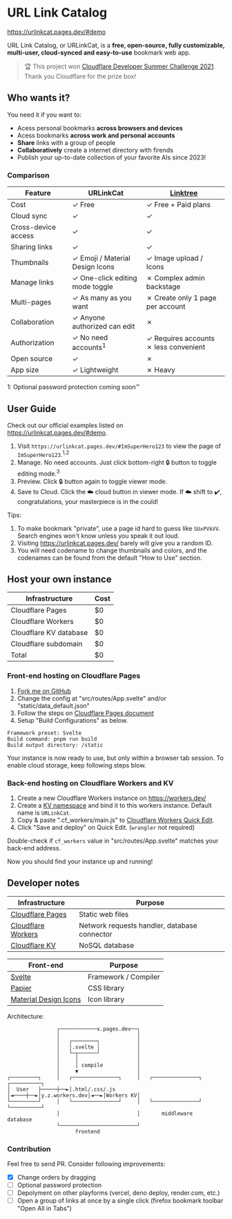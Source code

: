 # URL Link Catalog

https://urlinkcat.pages.dev/#demo

URL Link Catalog, or URLinkCat, is a **free, open-source, fully customizable, multi-user, cloud-synced and easy-to-use** bookmark web app.

> 🏆 This project won [Cloudflare Developer Summer Challenge 2021](https://challenge.developers.cloudflare.com/). Thank you Cloudflare for the prize box!

## Who wants it?

You need it if you want to:
- Acess personal bookmarks **across browsers and devices**
- Acess bookmarks **across work and personal accounts**
- **Share** links with a group of people
- **Collaboratively** create a internet directory with firends
- Publish your up-to-date collection of your favorite AIs since 2023!

### Comparison 

| Feature | URLinkCat | [Linktree](https://linktr.ee) |
|-|-|-|  
| Cost | ✓ Free | ✓ Free + Paid plans |
| Cloud sync | ✓ | ✓ |
| Cross-device access | ✓ | ✓ | 
| Sharing links | ✓ | ✓ |
| Thumbnails | ✓ Emoji / Material Design Icons | ✓ Image upload / Icons  |  
| Manage links | ✓ One-click editing mode toggle | ✗ Complex admin backstage |  
| Multi-pages | ✓ As many as you want | ✗ Create only 1 page per account |  
| Collaboration | ✓ Anyone authorized can edit  | ✗ |
| Authorization | ✓ No need accounts<sup>1</sup> | ✓ Requires accounts ✗ less convenient|
| Open source | ✓ | ✗ | 
| App size | ✓ Lightweight | ✗ Heavy | 

1: Optional password protection coming soon™

## User Guide

Check out our official examples listed on <https://urlinkcat.pages.dev/#demo>. 

1. Visit `https://urlinkcat.pages.dev/#ImSuperHero123` to view the page of `ImSuperHero123`.<sup>1,2</sup>
2. Manage. No need accounts. Just click bottom-right 🔒 button to toggle editing mode.<sup>3</sup>
3. Preview. Click 🔒 button again to toggle viewer mode.
4. Save to Cloud. Click the ☁️ cloud button in viewer mode. If ☁️ shift to ✔️, congratulations, your masterpiece is in the could!

Tips:
1. To make bookmark "private", use a page id hard to guess like `SUxPVkVV`. Search engines won't know unless you speak it out loud.  
2. Visiting https://urlinkcat.pages.dev/ barely will give you a random ID.
3. You will need codename to change thumbnails and colors, and the codenames can be found from the default "How to Use" section.

## Host your own instance

| Infrastructure | Cost |
|-|-|  
| Cloudflare Pages | $0 |
| Cloudflare Workers | $0 |
| Cloudflare KV database | $0 |
| Cloudflare subdomain | $0 |
| Total | $0 |

### Front-end hosting on Cloudflare Pages

1. [Fork me on GitHub](https://github.com/cxumol/URLinkCat/fork)
2. Change the config at "src/routes/App.svelte" and/or "static/data_default.json"
3. Follow the steps on [Cloudflare Pages document](https://developers.cloudflare.com/pages/get-started)
4. Setup "Build Configurations" as below.

```
Framework preset: Svelte
Build command: pnpm run build
Build output directory: /static
```

Your instance is now ready to use, but only within a browser tab session. To enable cloud storage, keep following steps blow.

### Back-end hosting on Cloudflare Workers and KV

1. Create a new Cloudflare Workers instance on https://workers.dev/
2. Create a [KV namespace](https://developers.cloudflare.com/workers/learning/how-kv-works) and bind it to this workers instance. Default name is `URLinkCat`.
3. Copy & paste ".cf_workers/main.js" to [Cloudflare Workers Quick Edit](https://blog.cloudflare.com/improved-quick-edit/).
4. Click "Save and deploy" on Quick Edit. (`wrangler` not required)

Double-check if `cf_workers` value in "src/routes/App.svelte" matches your back-end address.

Now you should find your instance up and running!

## Developer notes

| Infrastructure | Purpose |
|-|-|  
| [Cloudflare Pages](https://pages.dev/) | Static web files |
| [Cloudflare Workers](https://workers.dev/) |  Network requests handler, database connector |
| [Cloudflare KV](https://developers.cloudflare.com/kv/) | NoSQL database |

| Front-end | Purpose |
|-|-|  
| [Svelte](https://svelte.dev) | Framework / Compiler |
| [Papier](http://gugel.io/papier/) | CSS library |
| [Material Design Icons](https://fonts.google.com/icons) | Icon library |

Architecture:

```
                ┌────────────x.pages.dev──┐
                │                         │
                │   ┌────────┐            │
                │   │.svelte │            │
                │   └─┬──────┘            │
                │     │                   │
                │     │ compile           │
                │     ▼                   │
┌─────────┐     │   ┌───────────────┐     │   ┌───────────────┐    ┌──────────┐
│  User   ├─────┼──►│.html/.css/.js │◄────┼──►│y.z.workers.dev│◄──►│Workers KV│
└─────────┘     │   └───────────────┘     │   └───────────────┘    └──────────┘
                │                         │       middleware         database
                └─────────────────────────┘
                      frontend
```

### Contribution

Feel free to send PR. Consider following improvements:

- [x] Change orders by dragging
- [ ] Optional password protection
- [ ] Depolyment on other playforms (vercel, deno deploy, render.com, etc.)
- [ ] Open a group of links at once by a single click (firefox bookmark toolbar "Open All in Tabs")
